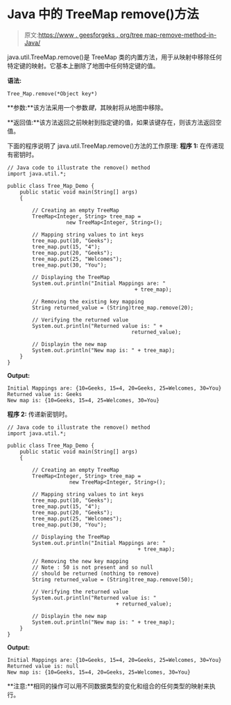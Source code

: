 # Java 中的 TreeMap remove()方法

> 原文:[https://www . geesforgeks . org/tree map-remove-method-in-Java/](https://www.geeksforgeeks.org/treemap-remove-method-in-java/)

java.util.TreeMap.remove()是 TreeMap 类的内置方法，用于从映射中移除任何特定键的映射。它基本上删除了地图中任何特定键的值。

**语法:**

```
Tree_Map.remove(*Object key*)
```

**参数:**该方法采用一个参数*键*，其映射将从地图中移除。

**返回值:**该方法返回之前映射到指定键的值，如果该键存在，则该方法返回空值。

下面的程序说明了 java.util.TreeMap.remove()方法的工作原理:
**程序 1:** 在传递现有密钥时。

```
// Java code to illustrate the remove() method
import java.util.*;

public class Tree_Map_Demo {
    public static void main(String[] args)
    {

        // Creating an empty TreeMap
        TreeMap<Integer, String> tree_map = 
                   new TreeMap<Integer, String>();

        // Mapping string values to int keys
        tree_map.put(10, "Geeks");
        tree_map.put(15, "4");
        tree_map.put(20, "Geeks");
        tree_map.put(25, "Welcomes");
        tree_map.put(30, "You");

        // Displaying the TreeMap
        System.out.println("Initial Mappings are: " 
                                         + tree_map);

        // Removing the existing key mapping
        String returned_value = (String)tree_map.remove(20);

        // Verifying the returned value
        System.out.println("Returned value is: " +
                                        returned_value);

        // Displayin the new map
        System.out.println("New map is: " + tree_map);
    }
}
```

**Output:**

```
Initial Mappings are: {10=Geeks, 15=4, 20=Geeks, 25=Welcomes, 30=You}
Returned value is: Geeks
New map is: {10=Geeks, 15=4, 25=Welcomes, 30=You}

```

**程序 2:** 传递新密钥时。

```
// Java code to illustrate the remove() method
import java.util.*;

public class Tree_Map_Demo {
    public static void main(String[] args)
    {

        // Creating an empty TreeMap
        TreeMap<Integer, String> tree_map = 
                    new TreeMap<Integer, String>();

        // Mapping string values to int keys
        tree_map.put(10, "Geeks");
        tree_map.put(15, "4");
        tree_map.put(20, "Geeks");
        tree_map.put(25, "Welcomes");
        tree_map.put(30, "You");

        // Displaying the TreeMap
        System.out.println("Initial Mappings are: " 
                                          + tree_map);

        // Removing the new key mapping
        // Note : 50 is not present and so null
        // should be returned (nothing to remove)
        String returned_value = (String)tree_map.remove(50);

        // Verifying the returned value
        System.out.println("Returned value is: " 
                                   + returned_value);

        // Displayin the new map
        System.out.println("New map is: " + tree_map);
    }
}
```

**Output:**

```
Initial Mappings are: {10=Geeks, 15=4, 20=Geeks, 25=Welcomes, 30=You}
Returned value is: null
New map is: {10=Geeks, 15=4, 20=Geeks, 25=Welcomes, 30=You}

```

**注意:**相同的操作可以用不同数据类型的变化和组合的任何类型的映射来执行。